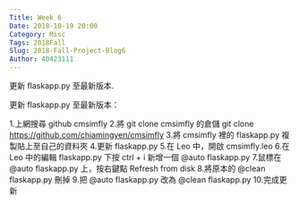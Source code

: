 ```yaml
---
Title: Week 6
Date: 2018-10-19 20:00
Category: Misc
Tags: 2018Fall
Slug: 2018-Fall-Project-Blog6
Author: 40423111
---
```


更新 flaskapp.py 至最新版本.

<!-- PELICAN_END_SUMMARY -->

更新 flaskapp.py 至最新版本：

1.上網搜尋 github cmsimfly
2.將 git clone cmsimfly 的倉儲 git clone https://github.com/chiamingyen/cmsimfly
3.將 cmsimfly 裡的 flaskapp.py 複製貼上至自己的資料夾
4.更新 flaskapp.py
5.在 Leo 中，開啟 cmsimfly.leo
6.在 Leo 中的編輯 flaskapp.py 下按 ctrl + i 新增一個 @auto flaskapp.py
7.鼠標在 @auto flaskapp.py 上，按右鍵點 Refresh from disk
8.將原本的 @clean flaskapp.py 刪掉
9.把 @auto flaskapp.py 改為 @clean flaskapp.py
10.完成更新


